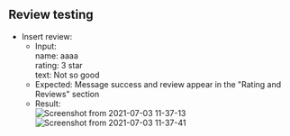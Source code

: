 ## Review testing
* Insert review:<br>
  * Input:<br>
    name: aaaa<br>
    rating: 3 star<br>
    text: Not so good<br>
  * Expected: Message success and review appear in the "Rating and Reviews" section
  * Result: <br>
    ![Screenshot from 2021-07-03 11-37-13](https://user-images.githubusercontent.com/51420150/124357649-132a3080-dbf3-11eb-9074-454de7922912.png)
    ![Screenshot from 2021-07-03 11-37-41](https://user-images.githubusercontent.com/51420150/124357658-1de4c580-dbf3-11eb-847c-c16da22a6ea3.png)
